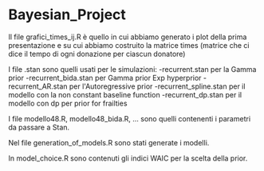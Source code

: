 # Bayesian_Project
Il file grafici_times_ij.R è quello in cui abbiamo generato i plot della prima presentazione e su cui abbiamo costruito la matrice times (matrice che ci dice il tempo di ogni donazione per ciascun donatore)

I file .stan sono quelli usati per le simulazioni:
-recurrent.stan per la Gamma prior
-recurrent_bida.stan per Gamma prior Exp hyperprior
-recurrent_AR.stan per l'Autoregressive prior
-recurrent_spline.stan per il modello con la non constant baseline function
-recurrent_dp.stan per il modello con dp per prior for frailties 

I file modello48.R, modello48_bida.R, ... sono quelli contenenti i parametri da passare a Stan.

Nel file generation_of_models.R sono stati generate i modelli.

In model_choice.R sono contenuti gli indici WAIC per la scelta della prior.
